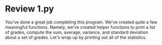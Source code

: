 Review 1.py
=====
You've done a great job completing this program.
We've created quite a few meaningful functions. 
Namely, we've created helper functions to print 
a list of grades, compute the sum, average, variance, 
and standard deviation about a set of grades.
Let's wrap up by printing out all of the statistics.

